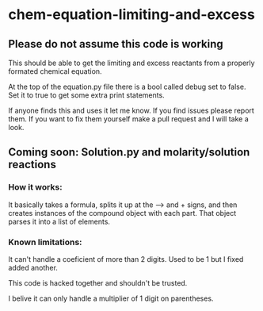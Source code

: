 # chem-equation-limiting-and-excess

## Please do not assume this code is working

This should be able to get the limiting and excess reactants from a properly formated chemical equation. 

At the top of the equation.py file there is a bool called debug set to false. Set it to true to get some extra print statements. 

If anyone finds this and uses it let me know. If you find issues please report them. If you want to fix them yourself make a pull request and I will take a look. 
## Coming soon: Solution.py and molarity/solution reactions

### How it works:

It basically takes a formula, splits it up at the --> and + signs, and then creates instances of the compound object with each part. That object parses it into a list of elements. 

### Known limitations:

It can't handle a coeficient of more than 2 digits. Used to be 1 but I fixed added another. 

This code is hacked together and shouldn't be trusted. 

I belive it can only handle a multiplier of 1 digit on parentheses. 
